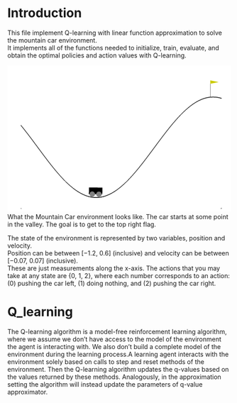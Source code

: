 # Introduction
This file implement Q-learning with linear function approximation to solve the mountain car environment.\
It implements all of the functions needed to initialize, train, evaluate, and obtain the optimal policies and action values with Q-learning. 

![Alt text](https://github.com/AAAthenasty/ML_model_from_scratch/blob/main/Assignment8%20Reinforcement%20Learning/image.png)
What the Mountain Car environment looks like. The car starts at some point in the valley. The goal is to get to the top right flag.

The state of the environment is represented by two variables, position and velocity.\
Position can be between [−1.2, 0.6] (inclusive) and velocity can be between [−0.07, 0.07] (inclusive). \
These are just measurements along the x-axis. The actions that you may take at any state are {0, 1, 2}, where each number corresponds to an action: (0) pushing the car left, (1) doing nothing, and (2) pushing the car right.


# Q_learning

The Q-learning algorithm is a model-free reinforcement learning algorithm, where we assume we don’t have access to the model of the environment the agent is interacting with. 
We also don’t build a complete model of the environment during the learning process.A learning agent interacts with the environment solely based on calls to step and reset methods of the environment. 
Then the Q-learning algorithm updates the q-values based on the values returned by these methods. Analogously, in the approximation setting the algorithm will instead update the parameters of q-value approximator.
